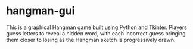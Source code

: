 # hangman-gui
This is a graphical Hangman game built using Python and Tkinter. Players guess letters to reveal a hidden word, with each incorrect guess bringing them closer to losing as the Hangman sketch is progressively drawn.
